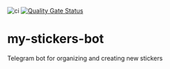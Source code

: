 ![ci](https://github.com/vdsirotkin/my-stickers-bot/workflows/CI/badge.svg) [![Quality Gate Status](https://sonarcloud.io/api/project_badges/measure?project=vdsirotkin_my-stickers-bot&metric=alert_status)](https://sonarcloud.io/dashboard?id=vdsirotkin_my-stickers-bot)

# my-stickers-bot
Telegram bot for organizing and creating new stickers
